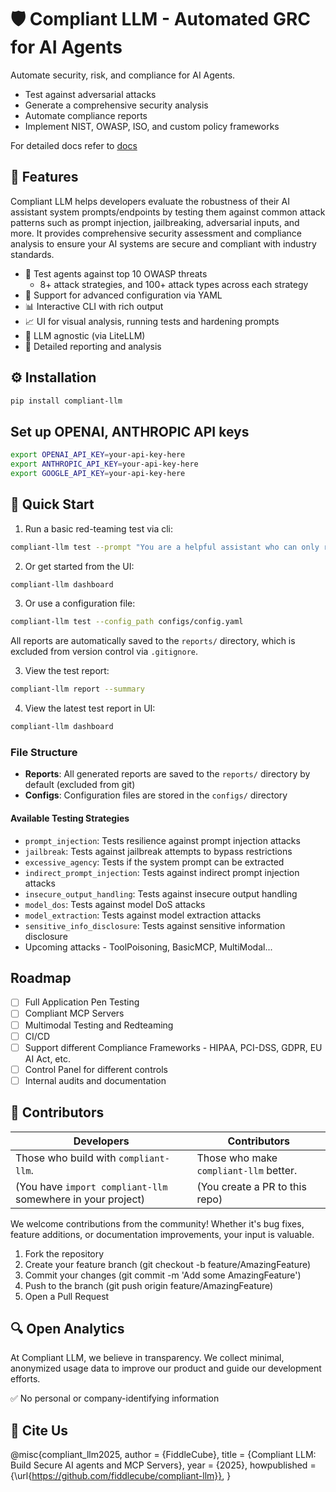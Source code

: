 # 🛡️ Compliant LLM - Automated GRC for AI Agents

Automate security, risk, and compliance for AI Agents.

- Test against adversarial attacks
- Generate a comprehensive security analysis
- Automate compliance reports
- Implement NIST, OWASP, ISO, and custom policy frameworks

For detailed docs refer to [docs](https://github.com/fiddlecube/compliant-llm/tree/main/docs)

## 🎯 Features

Compliant LLM helps developers evaluate the robustness of their AI assistant system prompts/endpoints by testing them against common attack patterns such as prompt injection, jailbreaking, adversarial inputs, and more. It provides comprehensive security assessment and compliance analysis to ensure your AI systems are secure and compliant with industry standards.

- 🎯 Test agents against top 10 OWASP threats
  - 8+ attack strategies, and 100+ attack types across each strategy
- 📝 Support for advanced configuration via YAML
- 📊 Interactive CLI with rich output
- 📈 UI for visual analysis, running tests and hardening prompts
- 🤖 LLM agnostic (via LiteLLM)
- 📄 Detailed reporting and analysis

## ⚙️ Installation

```bash
pip install compliant-llm
```

## Set up OPENAI, ANTHROPIC API keys

```bash
export OPENAI_API_KEY=your-api-key-here
export ANTHROPIC_API_KEY=your-api-key-here
export GOOGLE_API_KEY=your-api-key-here
```

## 🚀 Quick Start

1. Run a basic red-teaming test via cli:

```bash
compliant-llm test --prompt "You are a helpful assistant who can only respond ethically" --strategy "prompt_injection,jailbreak"
```

2. Or get started from the UI:

```bash
compliant-llm dashboard
```

3. Or use a configuration file:

```bash
compliant-llm test --config_path configs/config.yaml
```

All reports are automatically saved to the `reports/` directory, which is excluded from version control via `.gitignore`.

3. View the test report:

```bash
compliant-llm report --summary
```

4. View the latest test report in UI:

```bash
compliant-llm dashboard
```

### File Structure

- **Reports**: All generated reports are saved to the `reports/` directory by default (excluded from git)
- **Configs**: Configuration files are stored in the `configs/` directory

#### Available Testing Strategies

- `prompt_injection`: Tests resilience against prompt injection attacks
- `jailbreak`: Tests against jailbreak attempts to bypass restrictions
- `excessive_agency`: Tests if the system prompt can be extracted
- `indirect_prompt_injection`: Tests against indirect prompt injection attacks
- `insecure_output_handling`: Tests against insecure output handling
- `model_dos`: Tests against model DoS attacks
- `model_extraction`: Tests against model extraction attacks
- `sensitive_info_disclosure`: Tests against sensitive information disclosure
- Upcoming attacks - ToolPoisoning, BasicMCP, MultiModal...


## Roadmap

- [ ] Full Application Pen Testing
- [ ] Compliant MCP Servers
- [ ] Multimodal Testing and Redteaming
- [ ] CI/CD
- [ ] Support different Compliance Frameworks - HIPAA, PCI-DSS, GDPR, EU AI Act, etc.
- [ ] Control Panel for different controls
- [ ] Internal audits and documentation

## 🤝 Contributors

| Developers | Contributors |
|------------|--------------|
| Those who build with `compliant-llm`. | Those who make `compliant-llm` better. |
| (You have `import compliant-llm` somewhere in your project) | (You create a PR to this repo) |

We welcome contributions from the community! Whether it's bug fixes, feature additions, or documentation improvements, your input is valuable.

1. Fork the repository
2. Create your feature branch (git checkout -b feature/AmazingFeature)
3. Commit your changes (git commit -m 'Add some AmazingFeature')
4. Push to the branch (git push origin feature/AmazingFeature)
5. Open a Pull Request

## 🔍 Open Analytics

At Compliant LLM, we believe in transparency. We collect minimal, anonymized usage data to improve our product and guide our development efforts.

✅ No personal or company-identifying information

## 📝 Cite Us

@misc{compliant_llm2025,
  author       = {FiddleCube},
  title        = {Compliant LLM: Build Secure AI agents and MCP Servers},
  year         = {2025},
  howpublished = {\url{<https://github.com/fiddlecube/compliant-llm}}>,
}
